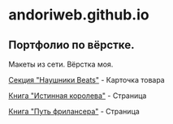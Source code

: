 # andoriweb.github.io
## Портфолио по вёрстке.

Макеты из сети. Вёрстка моя.


[Секция "Наушники Beats"](https://andoriweb.github.io/headphones_beats/ "Посмотреть сайт") - Карточка товара

[Книга "Истинная королева"](https://andoriweb.github.io/true_queen/ "Посмотреть сайт") - Страница

[Книга "Путь фрилансера"](https://andoriweb.github.io/path_freelancer/ "Посмотреть сайт") - Страница
